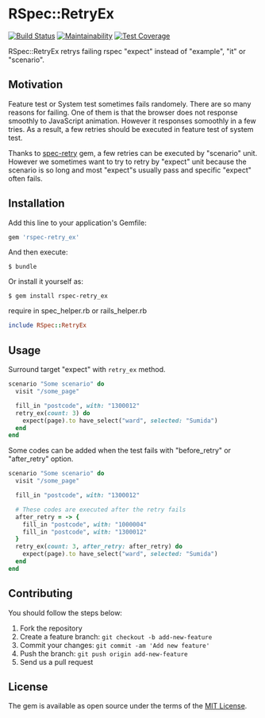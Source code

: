 # RSpec::RetryEx
[![Build Status](https://travis-ci.org/yuyasat/rspec-retry_ex.svg?branch=master)](https://travis-ci.org/yuyasat/rspec-retry_ex)
[![Maintainability](https://api.codeclimate.com/v1/badges/e5524b7a5cd965dd362e/maintainability)](https://codeclimate.com/github/yuyasat/rspec-retry_ex/maintainability)
[![Test Coverage](https://api.codeclimate.com/v1/badges/e5524b7a5cd965dd362e/test_coverage)](https://codeclimate.com/github/yuyasat/rspec-retry_ex/test_coverage)

RSpec::RetryEx retrys failing rspec "expect" instead of "example", "it" or "scenario".

## Motivation
Feature test or System test sometimes fails randomely. There are so many reasons for failing. One of them is that the browser does not response smoothly to JavaScript animation. However it responses somoothly in a few tries. As a result, a few retries should be executed in feature test of system test.

Thanks to [spec-retry](https://github.com/NoRedInk/rspec-retry) gem, a few retries can be executed by "scenario" unit. However we sometimes want to try to retry by "expect" unit because the scenario is so long and most "expect"s usually pass and specific "expect" often fails.

## Installation

Add this line to your application's Gemfile:

```ruby
gem 'rspec-retry_ex'
```

And then execute:

    $ bundle

Or install it yourself as:

    $ gem install rspec-retry_ex

require in spec_helper.rb or rails_helper.rb

```ruby
include RSpec::RetryEx
```

## Usage

Surround target "expect" with `retry_ex` method.

```ruby
scenario "Some scenario" do
  visit "/some_page"

  fill_in "postcode", with: "1300012"
  retry_ex(count: 3) do
    expect(page).to have_select("ward", selected: "Sumida")
  end
end
```

Some codes can be added when the test fails with "before_retry" or "after_retry" option.

```ruby
scenario "Some scenario" do
  visit "/some_page"

  fill_in "postcode", with: "1300012"

  # These codes are executed after the retry fails
  after_retry = -> {
    fill_in "postcode", with: "1000004"
    fill_in "postcode", with: "1300012"
  }
  retry_ex(count: 3, after_retry: after_retry) do
    expect(page).to have_select("ward", selected: "Sumida")
  end
end
```

## Contributing
You should follow the steps below:

1. Fork the repository
2. Create a feature branch: `git checkout -b add-new-feature`
3. Commit your changes: `git commit -am 'Add new feature'`
4. Push the branch: `git push origin add-new-feature`
4. Send us a pull request

## License

The gem is available as open source under the terms of the [MIT License](https://opensource.org/licenses/MIT).
